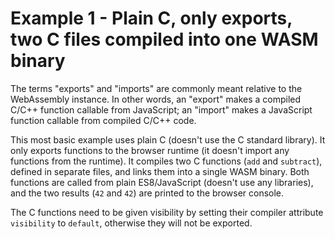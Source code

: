 # Example 1 - Plain C, only exports, two C files compiled into one WASM binary

The terms "exports" and "imports" are commonly meant relative to the WebAssembly instance. In other
words, an "export" makes a compiled C/C++ function callable from JavaScript; an "import" makes a
JavaScript function callable from compiled C/C++ code.

This most basic example uses plain C (doesn't use the C standard library). It only exports functions
to the browser runtime (it doesn't import any functions from the runtime). It compiles two C
functions (`add` and `subtract`), defined in separate files, and links them into a single WASM
binary. Both functions are called from plain ES8/JavaScript (doesn't use any libraries), and the two
results (`42` and `42`) are printed to the browser console.

The C functions need to be given visibility by setting their compiler attribute `visibility` to
`default`, otherwise they will not be exported.
